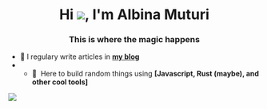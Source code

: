 <h1 align="center">Hi <img src="https://user-images.githubusercontent.com/18350557/176309783-0785949b-9127-417c-8b55-ab5a4333674e.gif" />, I'm Albina Muturi</h1>
<h3 align="center">This is where the magic happens</h3>

- 📝&nbsp;I regulary write articles in **[my blog](https://dame-techie.hashnode.dev/)**
- - 🤝&nbsp; Here to build random things using  **[Javascript, Rust (maybe), and other cool tools]**
    
![](https://komarev.com/ghpvc/?username=NyawiraMuturi&style=for-the-badge&color=brightgreen)

